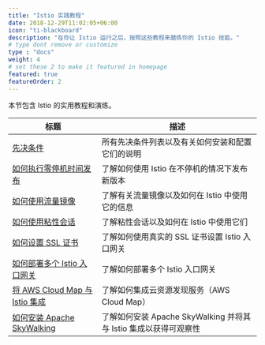 ```yaml
---
title: "Istio 实践教程"
date: 2018-12-29T11:02:05+06:00
icon: "ti-blackboard"
description: "在你让 Istio 运行之后，按照这些教程来磨练你的 Istio 技能。"
# type dont remove or customize
type : "docs"
weight: 4
# set these 2 to make it featured in homepage
featured: true
featureOrder: 2
---
```


本节包含 Istio 的实用教程和演练。

| 标题                                                         | 描述                                                         |
| ------------------------------------------------------------ | ------------------------------------------------------------ |
| [先决条件](./prerequisites)                                  | 所有先决条件列表以及有关如何安装和配置它们的说明             |
| [如何执行零停机时间发布](./zero-downtime-releases)           | 了解如何使用 Istio 在不停机的情况下发布新版本                |
| [如何使用流量镜像](./traffic-mirroring)                      | 了解有关流量镜像以及如何在 Istio 中使用它的信息              |
| [如何使用粘性会话](./sticky-sessions)                        | 了解粘性会话以及如何在 Istio 中使用它们                      |
| [如何设置 SSL 证书](./setting-up-ssl-certs)                  | 了解如何使用真实的 SSL 证书设置 Istio 入口网关               |
| [如何部署多个 Istio 入口网关](./multiple-ingress-gateways/) | 了解如何部署多个 Istio 入口网关 |
| [将 AWS Cloud Map 与 Istio 集成](./aws-cloudmap-integration) | 了解如何集成云资源发现服务（AWS Cloud Map）                  |
| [如何安装 Apache SkyWalking](./install-skywalking)           | 了解如何安装 Apache SkyWalking 并将其与 Istio 集成以获得可观察性 |